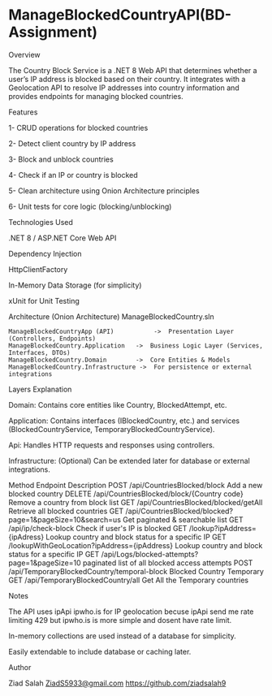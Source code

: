 # ManageBlockedCountryAPI(BD-Assignment)

 Overview

The Country Block Service is a .NET 8 Web API that determines whether a user’s IP address is blocked based on their country.
It integrates with a Geolocation API to resolve IP addresses into country information and provides endpoints for managing blocked countries.


 Features

1- CRUD operations for blocked countries

2- Detect client country by IP address

3- Block and unblock countries

4- Check if an IP or country is blocked


5- Clean architecture using Onion Architecture principles

6- Unit tests for core logic (blocking/unblocking)



Technologies Used

.NET 8 / ASP.NET Core Web API

Dependency Injection

HttpClientFactory

In-Memory Data Storage (for simplicity)

xUnit for Unit Testing


 Architecture (Onion Architecture)
ManageBlockedCountry.sln

    ManageBlockedCountryApp (API)           ->  Presentation Layer (Controllers, Endpoints)
    ManageBlockedCountry.Application   ->  Business Logic Layer (Services, Interfaces, DTOs)
    ManageBlockedCountry.Domain        ->  Core Entities & Models
    ManageBlockedCountry.Infrastructure ->  For persistence or external integrations

Layers Explanation

Domain: Contains core entities like Country, BlockedAttempt, etc.

Application: Contains interfaces (IBlockedCountry, etc.) and services (BlockedCountryService, TemporaryBlockedCountryService).

Api: Handles HTTP requests and responses using controllers.

Infrastructure: (Optional) Can be extended later for database or external integrations.



Method	             Endpoint	                                                              Description
POST	             /api/CountriesBlocked/block	                                          Add a new blocked country
DELETE	             /api/CountriesBlocked/block/{Country code}	                              Remove a country from block list
GET	                 /api/CountriesBlocked/blocked/getAll	                                  Retrieve all blocked countries
GET	                 /api/CountriesBlocked/blocked?page=1&pageSize=10&search=us	              Get paginated & searchable list
GET	                /api/ip/check-block	Check if user's IP is blocked
GET	                /lookup?ipAddress={ipAdress}	                         Lookup country and block status for a specific IP
GET                  /lookupWithGeoLocation?ipAddress={ipAddress}            Lookup country and block status for a specific IP
GET                 /api/Logs/blocked-attempts?page=1&pageSize=10           paginated list of all blocked access attempts
POST                /api/TemporaryBlockedCountry/temporal-block             Blocked Country Temporary
GET                 /api/TemporaryBlockedCountry/all                        Get All the Temporary countries  




 Notes

The API uses ipApi ipwho.is for IP geolocation becuse ipApi send me rate limiting 429 but ipwho.is is more simple and dosent have rate limit.

In-memory collections are used instead of a database for simplicity.

Easily extendable to include database or caching later.



 Author

Ziad Salah
ZiadS5933@gmail.com
https://github.com/ziadsalah9